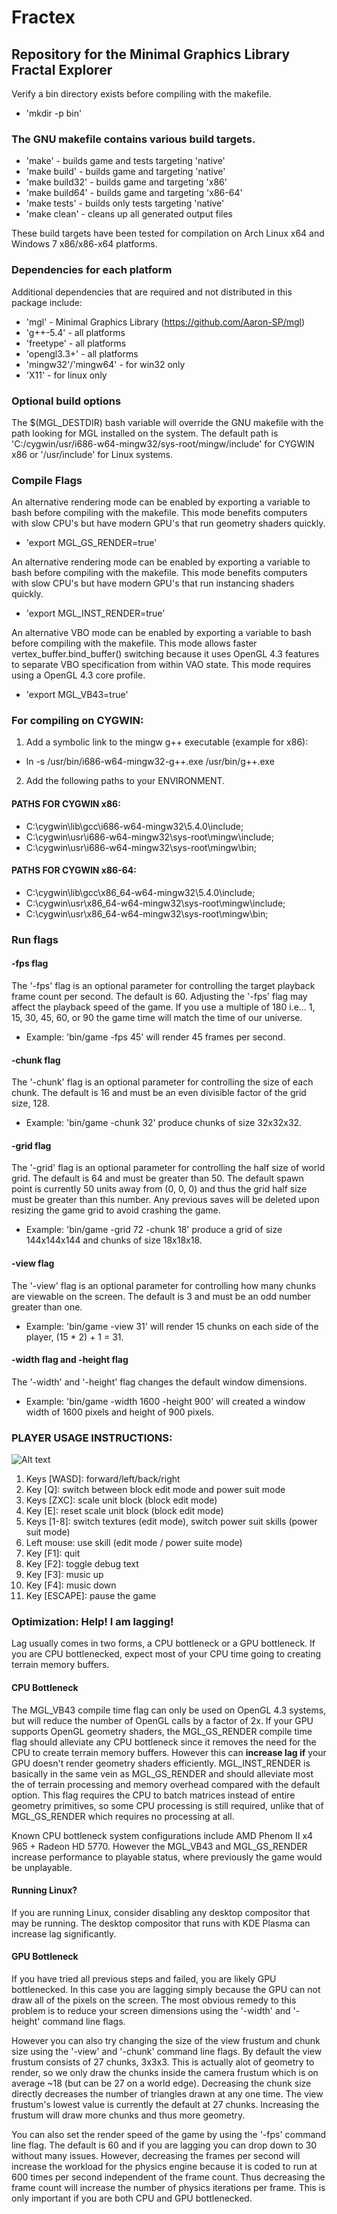 # Fractex
## Repository for the Minimal Graphics Library Fractal Explorer

Verify a bin directory exists before compiling with the makefile. 
- 'mkdir -p bin'

### The GNU makefile contains various build targets.
- 'make' - builds game and tests targeting 'native'
- 'make build' - builds game and targeting 'native'
- 'make build32' - builds game and targeting 'x86'
- 'make build64' - builds game and targeting 'x86-64'
- 'make tests' - builds only tests targeting 'native'
- 'make clean' - cleans up all generated output files

These build targets have been tested for compilation on Arch Linux x64 and Windows 7 x86/x86-x64 platforms.

### Dependencies for each platform

Additional dependencies that are required and not distributed in this package include:
- 'mgl' - Minimal Graphics Library (https://github.com/Aaron-SP/mgl)
- 'g++-5.4' - all platforms
- 'freetype' - all platforms
- 'opengl3.3+' - all platforms
- 'mingw32'/'mingw64' - for win32 only
- 'X11' - for linux only

### Optional build options

The $(MGL_DESTDIR) bash variable will override the GNU makefile with the path looking for MGL installed on the system.
The default path is 'C:/cygwin/usr/i686-w64-mingw32/sys-root/mingw/include' for CYGWIN x86 or '/usr/include' for Linux systems.

### Compile Flags

An alternative rendering mode can be enabled by exporting a variable to bash before compiling with the makefile.
This mode benefits computers with slow CPU's but have modern GPU's that run geometry shaders quickly.
- 'export MGL_GS_RENDER=true'

An alternative rendering mode can be enabled by exporting a variable to bash before compiling with the makefile.
This mode benefits computers with slow CPU's but have modern GPU's that run instancing shaders quickly.
- 'export MGL_INST_RENDER=true'

An alternative VBO mode can be enabled by exporting a variable to bash before compiling with the makefile. 
This mode allows faster vertex_buffer.bind_buffer() switching because it uses OpenGL 4.3 features to separate VBO specification from within VAO state.
This mode requires using a OpenGL 4.3 core profile.
- 'export MGL_VB43=true'

### For compiling on CYGWIN:

1. Add a symbolic link to the mingw g++ executable (example for x86):
- ln -s /usr/bin/i686-w64-mingw32-g++.exe /usr/bin/g++.exe
    
2. Add the following paths to your ENVIRONMENT.

#### PATHS FOR CYGWIN x86:
- C:\cygwin\lib\gcc\i686-w64-mingw32\5.4.0\include;
- C:\cygwin\usr\i686-w64-mingw32\sys-root\mingw\include;
- C:\cygwin\usr\i686-w64-mingw32\sys-root\mingw\bin;

#### PATHS FOR CYGWIN x86-64:
- C:\cygwin\lib\gcc\x86_64-w64-mingw32\5.4.0\include;
- C:\cygwin\usr\x86_64-w64-mingw32\sys-root\mingw\include;
- C:\cygwin\usr\x86_64-w64-mingw32\sys-root\mingw\bin;

### Run flags

#### -fps flag
The '-fps' flag is an optional parameter for controlling the target playback frame count per second. The default is 60. Adjusting the '-fps' flag may affect the playback speed of the game. If you use a multiple of 180 i.e... 1, 15, 30, 45, 60, or 90 the game time will match the time of our universe.
- Example: 'bin/game -fps 45' will render 45 frames per second.

#### -chunk flag
The '-chunk' flag is an optional parameter for controlling the size of each chunk. The default is 16 and must be an even divisible factor of the grid size, 128.
- Example: 'bin/game -chunk 32' produce chunks of size 32x32x32.

#### -grid flag
The '-grid' flag is an optional parameter for controlling the half size of world grid. The default is 64 and must be greater than 50. 
The default spawn point is currently 50 units away from (0, 0, 0) and thus the grid half size must be greater than this number.
Any previous saves will be deleted upon resizing the game grid to avoid crashing the game.
- Example: 'bin/game -grid 72 -chunk 18' produce a grid of size 144x144x144 and chunks of size 18x18x18.

#### -view flag
The '-view' flag is an optional parameter for controlling how many chunks are viewable on the screen. The default is 3 and must be an odd number greater than one.
- Example: 'bin/game -view 31' will render 15 chunks on each side of the player, (15 * 2) + 1 = 31.

#### -width flag and -height flag
The '-width' and '-height' flag changes the default window dimensions.
- Example: 'bin/game -width 1600 -height 900' will created a window width of 1600 pixels and height of 900 pixels.


### PLAYER USAGE INSTRUCTIONS:
![Alt text](pictures/spawn.png)

1. Keys [WASD]: forward/left/back/right
2. Key [Q]: switch between block edit mode and power suit mode
3. Keys [ZXC]: scale unit block (block edit mode)
4. Key [E]: reset scale unit block (block edit mode)
5. Keys [1-8]: switch textures (edit mode), switch power suit skills (power suit mode)
6. Left mouse: use skill (edit mode / power suite mode)
7. Key [F1]: quit
8. Key [F2]: toggle debug text
9. Key [F3]: music up
10. Key [F4]: music down
11. Key [ESCAPE]: pause the game


### Optimization: Help! I am lagging!
Lag usually comes in two forms, a CPU bottleneck or a GPU bottleneck. If you are CPU bottlenecked, expect most of your CPU time going to creating terrain memory buffers.

#### CPU Bottleneck
The MGL_VB43 compile time flag can only be used on OpenGL 4.3 systems, but will reduce the number of OpenGL calls by a factor of 2x. 
If your GPU supports OpenGL geometry shaders, the MGL_GS_RENDER compile time flag should alleviate any CPU bottleneck since it removes the need for the CPU to create terrain memory buffers. However this can **increase lag if** your GPU doesn't render geometry shaders efficiently. MGL_INST_RENDER is basically in the same vein as MGL_GS_RENDER and should alleviate most the of terrain processing and memory overhead compared with the default option. This flag requires the CPU to batch matrices instead of entire geometry primitives, so some CPU processing is still required, unlike that of MGL_GS_RENDER which requires no processing at all.

Known CPU bottleneck system configurations include AMD Phenom II x4 965 + Radeon HD 5770. However the MGL_VB43 and MGL_GS_RENDER increase performance to playable status, where previously the game would be unplayable.

#### Running Linux?
If you are running Linux, consider disabling any desktop compositor that may be running. The desktop compositor that runs with KDE Plasma can increase lag significantly.

#### GPU Bottleneck
If you have tried all previous steps and failed, you are likely GPU bottlenecked. In this case you are lagging simply because the GPU can not draw all of the pixels on the screen. The most obvious remedy to this problem is to reduce your screen dimensions using the '-width' and '-height' command line flags. 

However you can also try changing the size of the view frustum and chunk size using the '-view' and '-chunk' command line flags. By default the view frustum consists of 27 chunks, 3x3x3. This is actually alot of geometry to render, so we only draw the chunks inside the camera frustum which is on average ~18 (but can be 27 on a world edge). Decreasing the chunk size directly decreases the number of triangles drawn at any one time. The view frustum's lowest value is currently the default at 27 chunks. Increasing the frustum will draw more chunks and thus more geometry. 

You can also set the render speed of the game by using the '-fps' command line flag. The default is 60 and if you are lagging you can drop down to 30 without many issues. However, decreasing the frames per second will increase the workload for the physics engine because it is coded to run at 600 times per second independent of the frame count. Thus decreasing the frame count will increase the number of physics iterations per frame. This is only important if you are both CPU and GPU bottlenecked.
